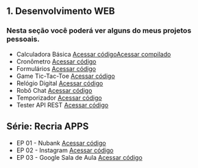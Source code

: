 ## 1. Desenvolvimento WEB
### Nesta seção você poderá ver alguns do meus projetos pessoais. 
- Calculadora Básica [Acessar código](https://github.com/DaniloDCS/WEB/tree/master/Caculator)[Acessar compilado](https://codesandbox.io/s/calculadora-basica-7s9z0)
- Cronômetro [Acessar código](https://github.com/DaniloDCS/WEB/tree/master/Stopwatch)
- Formulários [Acessar código](https://github.com/DaniloDCS/WEB/tree/master/Form)
- Game Tic-Tac-Toe [Acessar código](https://github.com/DaniloDCS/WEB/tree/master/TicTacToe)
- Relógio Digital [Acessar código](https://github.com/DaniloDCS/WEB/tree/master/DigitalClock)
- Robô Chat [Acessar código](https://github.com/DaniloDCS/WEB/tree/master/Chat)
- Temporizador [Acessar código](https://github.com/DaniloDCS/WEB/tree/master/Timer)
- Tester API REST [Acessar código](https://github.com/DaniloDCS/WEB/tree/master/TesterApiRest)

## Série: Recria APPS
- EP 01 - Nubank [Acessar código](https://github.com/DaniloDCS/WEB/tree/master/Nubank)
- EP 02 - Instagram [Acessar código](https://github.com/DaniloDCS/WEB/tree/master/Instagram)
- EP 03 - Google Sala de Aula [Acessar código](https://github.com/DaniloDCS/WEB/tree/master/Classroom)
